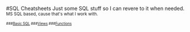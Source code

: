 #SQL Cheatsheets
Just some SQL stuff so I can revere to it when needed. 
<br><small>MS SQL based, cause that's what I work with.<small>

###[Basic SQL][]
###[Views][]
###[Functions][]

[basic sql]: basic_sql.md
[views]: views.md
[functions]: functions.md